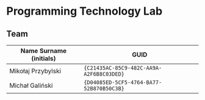 # Programming Technology Lab

## Team

| Name Surname (initials) | GUID                                     |
| ----------------------- | ---------------------------------------- |
| Mikołaj Przybylski      | `{C21435AC-85C9-482C-AA9A-A2F6B8C03DED}` |
| Michał Galiński         | `{D04085ED-5CF5-4764-BA77-52B870B50C3B}` |